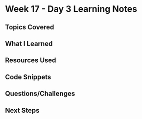 # Week 17 - Day 3 Learning Notes

## Topics Covered

## What I Learned

## Resources Used

## Code Snippets

## Questions/Challenges

## Next Steps

